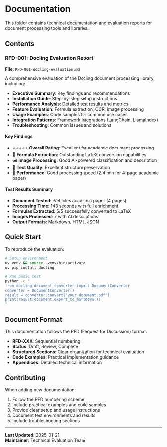 # Documentation

This folder contains technical documentation and evaluation reports for document processing tools and libraries.

## Contents

### RFD-001: Docling Evaluation Report
**File**: `RFD-001-docling-evaluation.md`

A comprehensive evaluation of the Docling document processing library, including:

- **Executive Summary**: Key findings and recommendations
- **Installation Guide**: Step-by-step setup instructions
- **Performance Analysis**: Detailed test results and metrics
- **Feature Evaluation**: Formula extraction, OCR, image processing
- **Usage Examples**: Code samples for common use cases
- **Integration Patterns**: Framework integrations (LangChain, LlamaIndex)
- **Troubleshooting**: Common issues and solutions

#### Key Findings
- ⭐⭐⭐⭐⭐ **Overall Rating**: Excellent for academic document processing
- 🧮 **Formula Extraction**: Outstanding LaTeX conversion capabilities
- 🖼️ **Image Processing**: Good AI-powered classification and description
- 📝 **Text Quality**: Excellent structure preservation
- 🚀 **Performance**: Good processing speed (2.4 min for 4-page academic paper)

#### Test Results Summary
- **Document Tested**: iVehicles academic paper (4 pages)
- **Processing Time**: 143 seconds with full enrichment
- **Formulas Extracted**: 5/5 successfully converted to LaTeX
- **Images Processed**: 7 with AI descriptions
- **Output Formats**: Markdown, HTML, JSON

## Quick Start

To reproduce the evaluation:

```bash
# Setup environment
uv venv && source .venv/bin/activate
uv pip install docling

# Run basic test
python -c "
from docling.document_converter import DocumentConverter
converter = DocumentConverter()
result = converter.convert('your_document.pdf')
print(result.document.export_to_markdown())
"
```

## Document Format

This documentation follows the RFD (Request for Discussion) format:
- **RFD-XXX**: Sequential numbering
- **Status**: Draft, Review, Complete
- **Structured Sections**: Clear organization for technical evaluation
- **Code Examples**: Practical implementation guidance
- **Appendices**: Detailed technical information

## Contributing

When adding new documentation:
1. Follow the RFD numbering scheme
2. Include practical examples and code samples
3. Provide clear setup and usage instructions
4. Document test environments and results
5. Include troubleshooting sections

---

**Last Updated**: 2025-01-21  
**Maintainer**: Technical Evaluation Team
